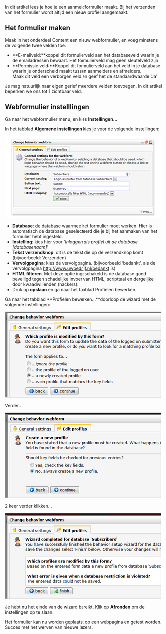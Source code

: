 In dit artikel lees je hoe je een aanmeldformulier maakt. Bij het
verzenden van het formulier wordt altijd een nieuw profiel aangemaakt.

Het formulier maken
-------------------

Maak in het onderdeel Content een nieuw webformulier, en voeg minstens
de volgende twee velden toe.

-   **E-mailveld:**koppel dit formulierveld aan het databaseveld waarin
    je de emailadressen bewaart. Het formulierveld mag geen sleutelveld
    zijn.
-   **Permissie veld:**Koppel dit formulierveld aan het veld in je
    database waarin je onderscheid maakt tussen aanmelders en afmelders.
    \
     Maak dit veld een verborgen veld en geef het de standaardwaarde
    'Ja'

Je mag natuurlijk naar eigen gerief meerdere velden toevoegen. In dit
artikel beperken we ons tot 1 zichtbaar veld.

Webformulier instelllingen
--------------------------

Ga naar het webformulier menu, en kies **Instellingen...**

In het tabblad **Algemene instellingen** kies je voor de volgende
instellingen:

![](../images/webformssettings1.png)

-   **Database**: de database waarmee het formulier moet werken. Hier is
    automatisch de database geselecteerd die je bij het aanmaken van het
    formulier hebt ingesteld.
-   **Instelling**: kies hier voor '*Inloggen als profiel uit de
    database [databasenaam]*'
-   **Tekst verzendknop**: dit is de tekst die op de verzendknop komt
    (bijvoorbeeld: Verzenden)
-   **Vervolgpagina**: kies de vervolgpagina. (bijvoorbeeld ‘bedankt’,
    als de vervolgpagina http://www.uwbedrijf.nl/bedankt is)
-   **HTML filteren**. Met deze optie ingeschakeld is de database goed
    beveiligd tegen schadelijke invoer van HTML, scripttaal en
    dergelijke door kwaadwillenden (hackers). 
-   Druk op **opslaan** en ga naar het tabblad Profielen bewerken.

Ga naar het tabblad **Profielen bewerken...**doorloop de wizard met de
volgende instellingen:

![](../images/formssettings2x.png)

Verder..

![](../images/formssettings3x.png)

2 keer verder klikken...

![](../images/formssettings4x.png)

Je hebt nu het einde van de wizard bereikt. Klik op **Afronden** om de
instellingen op te slaan.

Het formulier kan nu worden geplaatst op een webpagina en getest worden.
Succes met het werven van nieuwe lezers.

